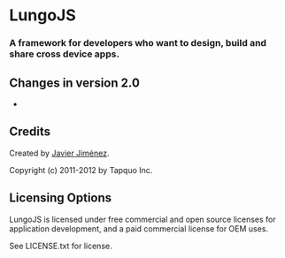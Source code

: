 # LungoJS
### A framework for developers who want to design, build and share cross device apps.

## Changes in version 2.0
-

## Credits
Created by [Javier Jiménez](http://twitter.com/soyjavi).

Copyright (c) 2011-2012 by Tapquo Inc.

## Licensing Options
LungoJS is licensed under free commercial and open source licenses for
application development, and a paid commercial license for OEM uses.

See LICENSE.txt for license.
